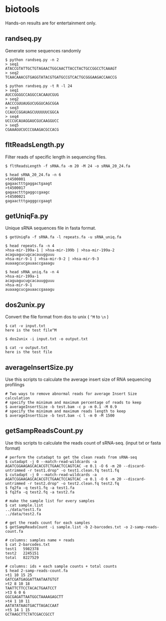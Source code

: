 # biotools
Hands-on results are for entertainment only.

## randseq.py
Generate some sequences randomly
```shell
$ python randseq.py -n 2
> seq1 
ATACCGTATTGCTGTAGAACTGGCAACTTACCTACTGCCGGCCTCAAAGT
> seq2 
TCAACAAACGTGAGGTATACGTGATGCCGTCACTGCGGGAAGACCAACCG
```

```shell
$ python randseq.py -t R -l 24
> seq1 
AUCCGGGGCCAGGCCACAAUCGUG
> seq2 
AACCCGUUAUGUCUGGUCAGCGGA
> seq3 
CCAUCCGGAUAGCUUUUUUCGGCA
> seq4 
UCCCUCAUAGGAUCGUCAAGGUCC
> seq5 
CGAAAGUCUCCCUAAGACGCCACG
```
## fltReadsLength.py
Filter reads of specific length in sequencing files.
```shell
$ fltReadsLength -f sRNA.fa -m 20 -M 24 -o sRNA_20_24.fa

$ head sRNA_20_24.fa -n 6
>t4500001
gagaactttgaggactgaagt
>t4500017
gagaactttgaggccgaagc
>t4500021
gagaactttgagggccgaagt
```
## getUniqFa.py
Unique sRNA sequences file in fasta format.
```shell
$ getUniqFa -f sRNA.fa -l repeats.fa -u sRNA_uniq.fa

$ head repeats.fa -n 4
>hsa-mir-199a-1 | >hsa-mir-199b | >hsa-mir-199a-2
acaguagucugcacauugguuu
>hsa-mir-9-1 | >hsa-mir-9-2 | >hsa-mir-9-3
auaaagcucgauaaccgaaagu

$ head sRNA_uniq.fa -n 4
>hsa-mir-199a-1
acaguagucugcacauugguuu
>hsa-mir-9-1
auaaagcucgauaaccgaaagu
```

## dos2unix.py

Convert the file format from dos to unix ( `^M` to `\n` )

```shell
$ cat -v input.txt
here is the test file^M

$ dos2unix -i input.txt -o output.txt

$ cat -v output.txt
here is the test file

```

## averageInsertSize.py

Use this scripts to calculate the average insert size of RNA sequencing profilings

```shell
# Two ways to remove abnormal reads for average Insert Size calculation
# specify the minimum and maximum percentage of reads to keep
$ averageInsertSize -b test.bam -c p -m 0.1 -M 0.9
# specify the minimum and maximum reads length to keep
$ averageInsertSize -b test.bam -c l -m 0 -M 1500
```

## getSampReadsCount.py

Use this scripts to calculate the reads count of sRNA-seq. (input txt or fasta format)

```shell
# perform the cutadapt to get the clean reads from sRNA-seq
$ cutadapt -j 0 --match-read-wildcards -a AGATCGGAAGAGCACACGTCTGAACTCCAGTCAC -e 0.1 -O 6 -m 20 --discard-untrimmed -r test1.drop" -o test1.clean.fq test1.fq
$ cutadapt -j 0 --match-read-wildcards -a AGATCGGAAGAGCACACGTCTGAACTCCAGTCAC -e 0.1 -O 6 -m 20 --discard-untrimmed -r test2.drop" -o test2.clean.fq test2.fq
$ fq2fa -q test1.fq -a test1.fa
$ fq2fa -q test2.fq -a test2.fa

# make the sample list for every samples
$ cat sample.list
../data/test1.fa
../data/test2.fa

# get the reads count for each samples
$ getSampReadsCount -i sample.list -b 2-barcodes.txt -o 2-samp-reads-count.fa

# columns: samples name + reads
$ cat 2-barcodes.txt
test1	5982378
test2	2245151
total	8227529

# columns: ids + each sample counts + total counts
$ head 2-samp-reads-count.fa
>t1 10 15 25
GATCGATGAGGATTAATAATGTGT
>t2 8 10 18
TAATTCTTCCTACACTGAATCCT
>t3 6 0 6
GGCGAGATTAATGGCTAAAAGAGCTT
>t4 1 10 11
AATATATAAGTGACTTAGACCAAT
>t5 14 1 15
GCTAAGCTTCTATCGACCGCCT

```

